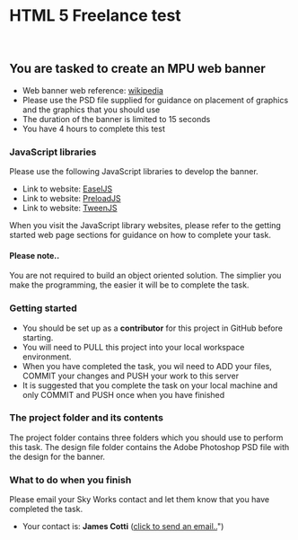 <h1>HTML 5 Freelance test</h1>
<br>
<h2>You are tasked to create an MPU web banner</h2>
<ul>
  <li>Web banner web reference: <a href="https://en.wikipedia.org/wiki/Web_banner">wikipedia</a></li>
  <li>Please use the PSD file supplied for guidance on placement of graphics and the graphics that you should use</li>
  <li>The duration of the banner is limited to 15 seconds</li>
  <li>You have 4 hours to complete this test</li>
</ul>
<h3>JavaScript libraries</h3>
<p>Please use the following JavaScript libraries to develop the banner.</p>
<ul>
  <li>Link to website: <a href="http://createjs.com/easeljs">EaselJS</a></li>
  <li>Link to website: <a href="http://createjs.com/preloadjs">PreloadJS</a></li>
  <li>Link to website: <a href="http://createjs.com/tweenjs">TweenJS</a></li>
</ul>
<p>When you visit the JavaScript library websites, please refer to the getting started web page sections for guidance on how to complete your task.</p>
<h4>Please note..</h4>
<p>You are not required to build an object oriented solution. The simplier you make the programming, the easier it will be to complete the task.</p>
<h3>Getting started</h3>
<ul>
  <li>You should be set up as a <strong>contributor</strong> for this project in GitHub before starting.</li>
  <li>You will need to PULL this project into your local workspace environment.</a></li>
  <li>When you have completed the task, you wil need to ADD your files, COMMIT your changes and PUSH your work to this server</li>
  <li>It is suggested that you complete the task on your local machine and only COMMIT and PUSH once when you have finished</li>
</ul>
<h3>The project folder and its contents</h3>
<p>The project folder contains three folders which you should use to perform this task. The <emphasise>design file</emphasise> folder contains the Adobe Photoshop PSD file with the design for the banner.</p>
<h3>What to do when you finish</h3>
<p>Please email your Sky Works contact and let them know that you have completed the task.</p>
<ul>
  <li>Your contact is: <strong>James Cotti</strong> (<a href="mailto:james.cotti@sky.uk">click to send an email..</a>")</li>
</ul>

